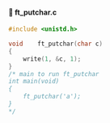 #### :hammer: ft_putchar.c
```c
#include <unistd.h>

void	ft_putchar(char c)
{
  	write(1, &c, 1);
}
/* main to run ft_putchar
int main(void) 
{
	ft_putchar('a');
}
*/
```
